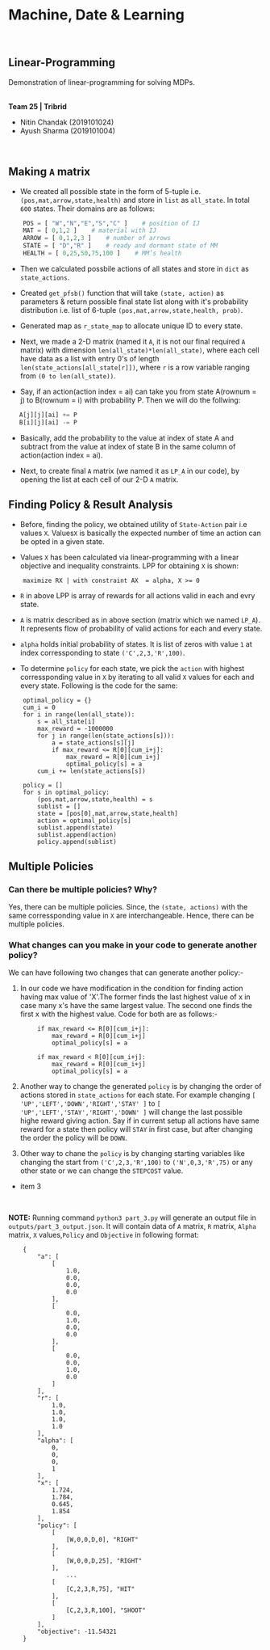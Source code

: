 # Machine, Date & Learning


<br>

## Linear-Programming
Demonstration of linear-programming for solving MDPs.


<br>
<b>Team 25 | Tribrid</b>

* Nitin Chandak (2019101024)
* Ayush Sharma (2019101004)

<br>


## Making `A` matrix

* We created all possible state in the form of 5-tuple i.e. `(pos,mat,arrow,state,health)` and store in `list` as `all_state`. In total `600` states. Their domains are as follows:
```python
    POS = [ "W","N","E","S","C" ]    # position of IJ
    MAT = [ 0,1,2 ]    # material with IJ
    ARROW = [ 0,1,2,3 ]    # number of arrows
    STATE = [ "D","R" ]    # ready and dormant state of MM
    HEALTH = [ 0,25,50,75,100 ]    # MM’s health
```

* Then we calculated possbile actions of all states and store in `dict` as `state_actions`.

* Created `get_pfsb()` function that will take `(state, action)` as parameters & return possible final state list along with it's probability distribution i.e. list of 6-tuple `(pos,mat,arrow,state,health, prob)`.

* Generated map as `r_state_map` to allocate unique ID to every state.

* Next, we made a 2-D matrix (named it `A`, it is not our final required `A` matrix) with dimension `len(all_state)*len(all_state)`, where each cell have data as a list with entry 0's of length `len(state_actions[all_state[r]])`, where `r` is a row variable ranging from `(0 to len(all_state))`.

* Say, if an action(action index = ai) can take you from state A(rownum = j) to B(rownum = i) with probability P. Then we will do the follwing:
 ```python
    A[j][j][ai] += P
    B[i][j][ai] -= P
```
* Basically, add the probability to the value at index of state A and subtract from the value at index of state B in the same column of action(action index = ai).

* Next, to create final `A` matrix (we named it as `LP_A` in our code), by opening the list at each cell of our 2-D `A` matrix.


## Finding Policy & Result Analysis

* Before, finding the policy, we obtained utility of `State-Action` pair i.e values `X`. Values`X` is basically the expected number of time an action can be opted in a given state.

* Values `X` has been calculated via linear-programming with a linear objective and inequality constraints. LPP for obtaining `X` is shown:
```
    maximize RX | with constraint AX  = alpha, X >= 0
```

* `R` in above LPP is array of rewards for all actions valid in each and evry state.

* `A` is matrix described as in above section (matrix which we named `LP_A`). It represents flow of probability of valid actions for each and every state.

* `alpha` holds initial probability of states. It is list of zeros with value  `1` at index corressponding to state `('C',2,3,'R',100)`.

* To determine `policy` for each state, we pick the `action` with highest corressponding value in `X` by iterating to all valid `X` values for each and every state. Following is the code for the same:
```python3
    optimal_policy = {}
    cum_i = 0
    for i in range(len(all_state)):
        s = all_state[i]
        max_reward = -1000000
        for j in range(len(state_actions[s])):
            a = state_actions[s][j]
            if max_reward <= R[0][cum_i+j]:
                max_reward = R[0][cum_i+j]
                optimal_policy[s] = a
        cum_i += len(state_actions[s])      

    policy = []
    for s in optimal_policy:
        (pos,mat,arrow,state,health) = s
        sublist = []
        state = [pos[0],mat,arrow,state,health]
        action = optimal_policy[s]
        sublist.append(state)
        sublist.append(action)
        policy.append(sublist)
```

## Multiple Policies

### Can there be multiple policies? Why?

Yes, there can be multiple policies. Since, the `(state, actions)` with the same corressponding value in `X` are interchangeable. Hence, there can be multiple policies.

### What changes can you make in your code to generate another policy?
We can have following two changes that can generate another policy:-

1. In our code we have modification in the condition for finding action having max value of 'X'.The former finds the last highest value of x in case many x's have the same largest value. The second one finds the first x with the highest value. Code for both are as follows:-
```python3
        if max_reward <= R[0][cum_i+j]:
            max_reward = R[0][cum_i+j]
            optimal_policy[s] = a
```

```python3
        if max_reward < R[0][cum_i+j]:
            max_reward = R[0][cum_i+j]
            optimal_policy[s] = a
```

2. Another way to change the generated `policy` is by changing the order of actions stored in `state_actions` for each state. For example changing `[ 'UP','LEFT','DOWN','RIGHT','STAY' ]` to `[ 'UP','LEFT','STAY','RIGHT','DOWN' ]` will change the last possible highe reward giving action. Say if in current setup all actions have same reward for a state then policy will `STAY` in first case, but after changing the order the policy will be `DOWN`.

3. Other way to chane the `policy` is by changing starting variables like changing the start from `('C',2,3,'R',100)` to `('N',0,3,'R',75)` or any other state or we can change the `STEPCOST` value.

* item 3
<br>


**NOTE:** Running command `python3 part_3.py` will generate an output file in `outputs/part_3_output.json`. It will contain data of `A` matrix, `R` matrix, `Alpha` matrix, `X` values,`Policy` and `Objective` in following format:
```
    {
        "a": [
            [
                1.0, 
                0.0, 
                0.0, 
                0.0
            ],
            [
                0.0, 
                1.0, 
                0.0, 
                0.0
            ],
            [
                0.0, 
                0.0, 
                1.0, 
                0.0
            ]
        ],
        "r": [
            1.0, 
            1.0, 
            1.0, 
            1.0
        ],
        "alpha": [
            0, 
            0, 
            0, 
            1
        ],
        "x": [
            1.724, 
            1.784, 
            0.645, 
            1.854
        ],
        "policy": [
            [
                [W,0,0,D,0], "RIGHT"
            ],
            [
                [W,0,0,D,25], "RIGHT"
            ],
                ...
            [
                [C,2,3,R,75], "HIT"
            ],
            [
                [C,2,3,R,100], "SHOOT"
            ]
        ],
        "objective": -11.54321
    }
```